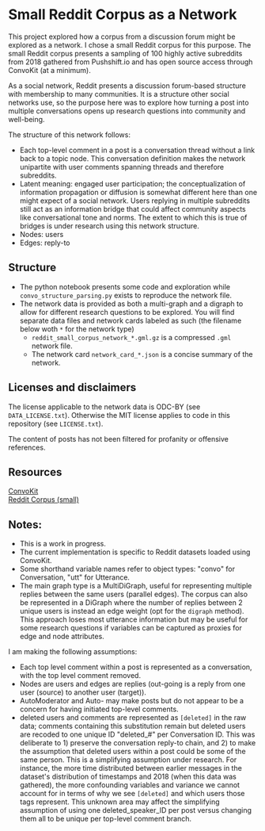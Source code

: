 # Small Reddit Corpus as a Network

This project explored how a corpus from a discussion forum might be explored as a network. I chose a small Reddit corpus for this purpose. The small Reddit corpus presents a sampling of 100 highly active subreddits from 2018 gathered from Pushshift.io and has open source access through ConvoKit (at a minimum).

As a social network, Reddit presents a discussion forum-based structure with membership to many communities. It is a structure other social networks use, so the purpose here was to explore how turning a post into multiple conversations opens up research questions into community and well-being.

The structure of this network follows:
- Each top-level comment in a post is a conversation thread without a link back to a topic node. This conversation definition makes the network unipartite with user comments spanning threads and therefore subreddits.
- Latent meaning: engaged user participation; the conceptualization of information propagation or diffusion is somewhat different here than one might expect of a social network. Users replying in multiple subreddits still act as an information bridge that could affect community aspects like conversational tone and norms. The extent to which this is true of bridges is under research using this network structure.
- Nodes: users
- Edges: reply-to

## Structure

- The python notebook presents some code and exploration while `convo_structure_parsing.py` exists to reproduce the network file.
- The network data is provided as both a multi-graph and a digraph to allow for different research questions to be explored. You will find separate data files and network cards labeled as such (the filename below woth `*` for the network type)
    - `reddit_small_corpus_network_*.gml.gz` is a compressed `.gml` network file.
    - The network card `network_card_*.json` is a concise summary of the network.

## Licenses and disclaimers

The license applicable to the network data is ODC-BY (see `DATA_LICENSE.txt`). Otherwise the MIT license applies to code in this repository (see `LICENSE.txt`).

The content of posts has not been filtered for profanity or offensive references.

## Resources

[ConvoKit](https://github.com/CornellNLP/ConvoKit/blob/master/examples/Introduction_to_ConvoKit.ipynb)<br>
[Reddit Corpus (small)](https://convokit.cornell.edu/documentation/reddit-small.html)

## Notes:
- This is a work in progress.
- The current implementation is specific to Reddit datasets loaded using ConvoKit.
- Some shorthand variable names refer to object types: "convo" for Conversation, "utt" for Utterance.
- The main graph type is a MultiDiGraph, useful for representing multiple replies between the same users (parallel edges). The corpus can also be represented in a DiGraph where the number of replies between 2 unique users is instead an edge weight (opt for the `digraph` method). This approach loses most utterance information but may be useful for some research questions if variables can be captured as proxies for edge and node attributes.

I am making the following assumptions:
- Each top level comment within a post is represented as a conversation, with
the top level comment removed.
- Nodes are users and edges are replies (out-going is a reply from one user
(source) to another user (target)).
- AutoModerator and Auto- may make posts but do not appear to be a concern for having initiated top-level comments.
- deleted users and comments are represented as `[deleted]` in the raw data;
comments containing this substitution remain but deleted users are recoded to one unique ID "deleted_#" per Conversation ID. This was deliberate to 1) preserve the conversation reply-to chain, and 2) to make the assumption that deleted users within a post could be some of the same person. This is a simplifying assumption under research. For instance, the more time distributed between earlier messages in the dataset's distribution of timestamps and 2018 (when this data was gathered), the more confounding variables and variance we cannot account for in terms of why we see `[deleted]` and which users those tags represent. This unknown area may affect the simplifying assumption of using one deleted_speaker_ID per post versus changing them all to be unique per top-level comment branch.

